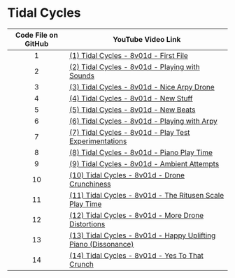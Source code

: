 # Tidal Cycles

| Code File on GitHub | YouTube Video Link |
| :---: | ------------- |
| 1 | [(1) Tidal Cycles - 8v01d - First File](https://youtube.com/watch?v=D1aFjUIjJbo) |
| 2 | [(2) Tidal Cycles - 8v01d - Playing with Sounds](https://youtube.com/watch?v=H5K2VjFpG7Q) |
| 3 | [(3) Tidal Cycles - 8v01d - Nice Arpy Drone](https://youtube.com/watch?v=DWa5DpGf8-o) |
| 4 | [(4) Tidal Cycles - 8v01d - New Stuff](https://youtube.com/watch?v=4nnH1qnwXqc) |
| 5 | [(5) Tidal Cycles - 8v01d - New Beats](https://youtube.com/watch?v=KSf5zTgqdMs) |
| 6 | [(6) Tidal Cycles - 8v01d - Playing with Arpy](https://youtube.com/watch?v=vr3iO6BUbYY) |
| 7 | [(7) Tidal Cycles - 8v01d - Play Test Experimentations](https://youtube.com/watch?v=Pji_lRQGy04) |
| 8 | [(8) Tidal Cycles - 8v01d - Piano Play Time](https://youtube.com/watch?v=LmwCdKKYAPE) |
| 9 | [(9) Tidal Cycles - 8v01d - Ambient Attempts](https://youtube.com/watch?v=g2JcKunk3kQ) |
| 10 | [(10) Tidal Cycles - 8v01d - Drone Crunchiness](https://youtube.com/watch?v=2uLRTrHS9_k) |
| 11 | [(11) Tidal Cycles - 8v01d - The Ritusen Scale Play Time](https://youtube.com/watch?v=GhY3A_8FQYE) |
| 12 | [(12) Tidal Cycles - 8v01d - More Drone Distortions](https://youtube.com/watch?v=PGzYOqAyoFU) |
| 13 | [(13) Tidal Cycles - 8v01d - Happy Uplifting Piano (Dissonance)](https://youtube.com/watch?v=fSFRO79GSME) |
| 14 | [(14) Tidal Cycles - 8v01d - Yes To That Crunch](https://youtube.com/watch?v=IV0sH_KjKVU) |
